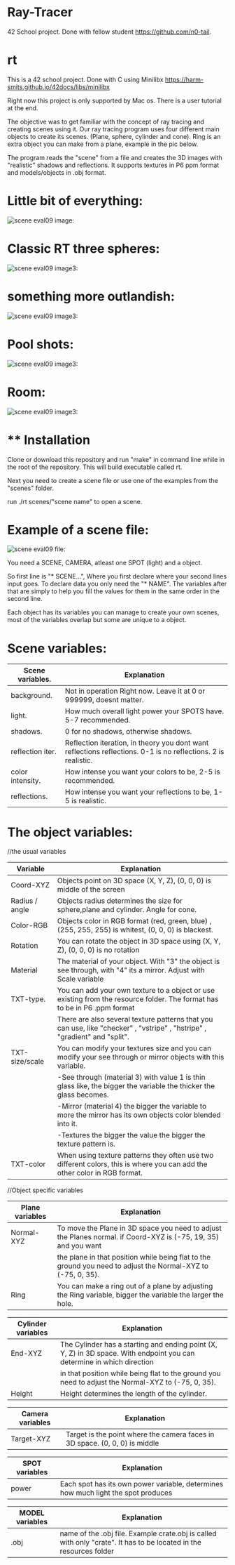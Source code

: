 # Ray-Tracer
42 School project. Done with fellow student https://github.com/n0-tail.

# rt

This is a 42 school project. Done with C using Minilibx https://harm-smits.github.io/42docs/libs/minilibx

Right now this project is only supported by Mac os. There is a user tutorial at the end.

The objective was to get familiar with the concept of ray tracing and creating scenes using it. Our ray tracing program uses four different main objects to create its scenes. (Plane, sphere, cylinder and cone). Ring is an extra object you can make from a plane, example in the pic below. 

The program reads the "scene" from a file and creates the 3D images with "realistic" shadows and reflections. It supports textures in P6 ppm format and models/objects in .obj format.


# Little bit of everything:

![scene eval09 image:](https://github.com/Makenfile86/ray-tracer/blob/main/circus.jpg?raw=true)

# Classic RT three spheres:

![scene eval09 image3:](https://github.com/Makenfile86/ray-tracer/blob/main/balls.jpg?raw=true)

# something more outlandish: 

![scene eval09 image3:](https://github.com/Makenfile86/ray-tracer/blob/main/space.jpg?raw=true)

# Pool shots:

![scene eval09 image3:](https://github.com/Makenfile86/ray-tracer/blob/main/billiard.jpg?raw=true)

# Room:

![scene eval09 image3:](https://github.com/Makenfile86/ray-tracer/blob/main/room.jpg?raw=true)

# ** Installation

Clone or download this repository and run "make" in command line while in the root of the repository. This will build executable called rt.

Next you need to create a scene file or use one of the examples from the "scenes" folder.

run ./rt scenes/"scene name" to open a scene.

# Example of a scene file:

![scene eval09 file:](https://github.com/Makenfile86/ray-tracer/blob/main/scene_file.jpg?raw=true)

You need a SCENE, CAMERA, atleast one SPOT (light) and a object. 

So first line is  "* SCENE...", Where you first declare where your second lines input goes. To declare data you only need the "* NAME". The variables after that are simply to help you fill the values for them in the same order in the second line. 

Each object has its variables you can manage to create your own scenes, most of the variables overlap but some are unique to a object.

# Scene variables:

| Scene variables.   | Explanation                                                |
|--------------------|------------------------------------------------------------------------------------------------------------------------|
| background.        | Not in operation Right now. Leave it at 0 or 999999, doesnt matter.                                                    |                     | lambert.           | How much lambert you want in your scene, 3-4 is recommended.                                                           |
| light.             | How much overall light power your SPOTS have. 5-7 recommended.                                                         |
| shadows.           | 0 for no shadows, otherwise shadows.                                                                                   |         
| reflection iter.   | Reflection iteration, in theory you dont want reflections reflections. 0-1 is no reflections. 2 is realistic.          |   
| color intensity.   | How intense you want your colors to be, 2-5 is recommended.                                                            |
| reflections.       | How intense you want your reflections to be, 1-5 is realistic.                                                         |


# The object variables:

//the usual variables

| Variable        | Explanation                                                |
|-----------------|---------------------------------------------------------------------------------------------------------------------------|
| Coord-XYZ       | Objects point on 3D space (X, Y, Z), (0, 0, 0) is middle of the screen                                                    |
| Radius / angle  | Objects radius determines the size for sphere,plane and cylinder.	Angle for cone.                                         |
| Color-RGB       | Objects color in RGB format (red, green, blue) , (255, 255, 255) is whitest, (0, 0, 0) is blackest.                       |
| Rotation        | You can rotate the object in 3D space using (X, Y, Z), (0, 0, 0) is no rotation                                           |
| Material        | The material of your object. With "3" the object is see through, with "4" its a mirror. Adjust with Scale variable        |
| TXT-type.       | You can add your own texture to a object or use existing from the resource folder. The format has to be in P6 .ppm format |
|                 | There are also several texture patterns that you can use, like "checker" , "vstripe" , "hstripe" , "gradient" and "split".|
| TXT-size/scale  | You can modify your textures size and you can modify your see through or mirror objects with this variable.               |
|                 | -See through (material 3) with value 1 is thin glass like, the bigger the variable the thicker the glass becomes.         |
|                 | -Mirror (material 4) the bigger the variable to more the mirror has its own objects color blended into it.                |
|                 | -Textures the bigger the value the bigger the texture pattern is.                                                         |
| TXT-color       | When using texture patterns they often use two different colors, this is where you can add the other color in RGB format. |

//Object specific variables

| Plane variables    | Explanation                                                
|--------------------|------------------------------------------------------------------------------------------------------------------------|
| Normal-XYZ         | To move the Plane in 3D space you need to adjust the Planes normal. if Coord-XYZ is (-75, 19, 35) and you want         |
|                    | the plane in that position while being flat to the ground you need to adjust the Normal-XYZ to (-75, 0, 35).           |
| Ring               | You can make a ring out of a plane by adjusting the Ring variable, bigger the variable the larger the hole.            |

| Cylinder variables | Explanation                                                
|--------------------|------------------------------------------------------------------------------------------------------------------------|
| End-XYZ            | The Cylinder has a starting and ending point (X, Y, Z) in 3D space. With endpoint you can determine in which direction |                     | the cylinder points to. If start is (-15, 0, 80)  and end is (-10, 5, 80) The cylinder is  tilted towards right.                            |
|                    | in that position while being flat to the ground you need to adjust the Normal-XYZ to (-75, 0, 35).                     |
| Height             | Height determines the length of the cylinder.                                                                          |

| Camera variables   | Explanation                                                
|--------------------|------------------------------------------------------------------------------------------------------------------------|
| Target-XYZ         | Target is the point where the camera faces in 3D space. (0, 0, 0) is middle                                            |    

| SPOT variables     | Explanation                                                
|--------------------|------------------------------------------------------------------------------------------------------------------------|
| power              | Each spot has its own power variable, determines how much light the spot produces                                      |  

| MODEL variables    | Explanation                                                
|--------------------|------------------------------------------------------------------------------------------------------------------------|
| .obj               | name of the .obj file. Example crate.obj is called with only "crate". It has to be located in the resources folder     |
                                                                                                                                       



